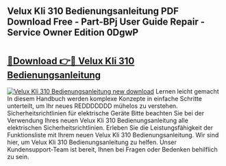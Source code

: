 ## Velux Kli 310 Bedienungsanleitung PDF Download Free - Part-BPj User Guide Repair - Service Owner Edition 0DgwP

# <h2><a href="http://df5t0l3.blite.top/?on=Velux+Kli+310+Bedienungsanleitung">🔗Download 👉🔴 Velux Kli 310 Bedienungsanleitung</a></h2>

[![Velux Kli 310 Bedienungsanleitung new download](https://i.imgur.com/lujVjoI.png)](http://df5t0l3.blite.top/?on=Velux+Kli+310+Bedienungsanleitung)
Lernen leicht gemacht In diesem Handbuch werden komplexe Konzepte in einfache Schritte unterteilt, um Ihr neues REDDDDDDD mühelos zu verstehen. Sicherheitsrichtlinien für elektrische Geräte Bitte beachten Sie bei der Verwendung Ihres neuen Velux Kli 310 Bedienungsanleitung alle elektrischen Sicherheitsrichtlinien. Erleben Sie die Leistungsfähigkeit der Funktionsliste mit Ihrem neuen Velux Kli 310 Bedienungsanleitung. Wir sind hier, um Velux Kli 310 Bedienungsanleitung zu helfen. Unser Kundensupport-Team ist bereit, Ihnen bei Fragen oder Bedenken behilflich zu sein.
